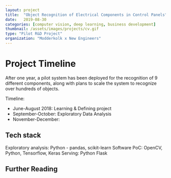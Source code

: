 ```yaml
---
layout: project
title:  "Object Recognition of Electrical Components in Control Panels"
date:   2019-08-30
categories: [computer vision, deep learning, business development]
thumbnail: /assets/images/projects/cv.gif
type: "Pilot R&D Project"
organization: "Modderkolk x New Engineers"
---
```


# Project Timeline
After one year, a pilot system has been deployed for the recognition of 9 different components, along with plans to scale the system to recognize over hundreds of objects.

Timeline:
- June-August 2018: Learning & Defining project
- September-October: Exploratory Data Analysis
- November-December: 

## Tech stack
Exploratory analysis: Python - pandas, scikit-learn
Software PoC: OpenCV, Python, Tensorflow, Keras
Serving: Python Flask


## Further Reading